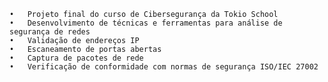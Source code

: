	•	Projeto final do curso de Cibersegurança da Tokio School
	•	Desenvolvimento de técnicas e ferramentas para análise de segurança de redes
	•	Validação de endereços IP
	•	Escaneamento de portas abertas
	•	Captura de pacotes de rede
	•	Verificação de conformidade com normas de segurança ISO/IEC 27002
